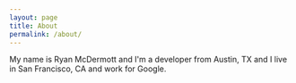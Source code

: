 ```yaml
---
layout: page
title: About
permalink: /about/
---
```


My name is Ryan McDermott and I'm a developer from Austin, TX and I live in
San Francisco, CA and work for Google.
